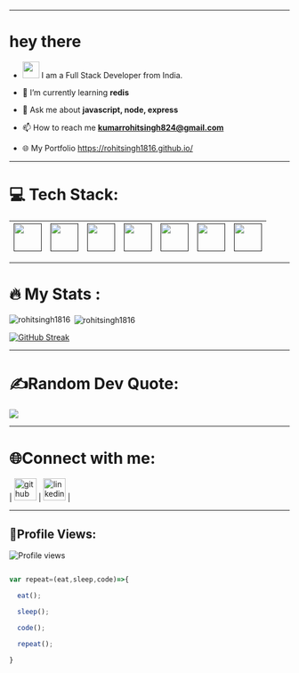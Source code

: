 
---
<h1>
  hey there

</h1> 

- <img src="https://media.giphy.com/media/WUlplcMpOCEmTGBtBW/giphy.gif" width="30"> I am a Full Stack Developer from India.


- 🌱 I’m currently learning **redis**

- 💬 Ask me about **javascript, node, express**

- 📫 How to reach me **kumarrohitsingh824@gmail.com**

- 🌐 My Portfolio https://rohitsingh1816.github.io/

---
# 💻 Tech Stack:
| [<img src='https://cdn.pixabay.com/photo/2017/08/05/11/16/logo-2582748_1280.png' height='50' />]()| [<img src='https://1000logos.net/wp-content/uploads/2020/09/CSS-Logo.png' height='50'/>]()| [<img src='https://logospng.org/download/javascript/logo-javascript-1024.png' height='50'/>]()| [<img src='https://cdn.shopify.com/s/files/1/0057/5668/2355/files/Postman-logo-orange-2021_1155x.png?v=1637252529' height='50'/>]()| [<img src='https://play-lh.googleusercontent.com/lNy35u_4HIHu4Wqj0WIENtN0HmeZuEx4V8UwdMw0wxcRKvYbskmPEII05HWxK5nI0g' height='50'/>]()|  [<img src='https://miro.medium.com/max/1800/1*HTy1M1eFC7GoW6odSukQVw.png' height='50'/>]() | [<img src='https://upload.wikimedia.org/wikipedia/commons/thumb/9/93/MongoDB_Logo.svg/2560px-MongoDB_Logo.svg.png' height='50'/>]()|
|---|---|---|---|---|---|---|

---

# :fire: My Stats :

<p><img align="left" src="https://github-readme-stats.vercel.app/api/top-langs?username=rohitsingh1816&show_icons=true&locale=en&layout=compact&theme=dark&background=000000" alt="rohitsingh1816" /></p>

<p>&nbsp;<img align="center" src="https://github-readme-stats.vercel.app/api?username=rohitsingh1816&show_icons=true&locale=en&theme=dark&background=000000" alt="rohitsingh1816" /></p>



[![GitHub Streak](https://github-readme-streak-stats.herokuapp.com?user=rohitsingh1816&theme=dark&background=000000)](https://git.io/streak-stats)
<br>

---
# ✍️Random Dev Quote:
![](https://quotes-github-readme.vercel.app/api?type=horizontal&theme=radical)

---
# 🌐Connect with me:
| [<img src='https://cdn.jsdelivr.net/npm/simple-icons@3.0.1/icons/github.svg' alt='github' height='40'>](https://github.com/rohitsingh1816) | [<img src='https://cdn.jsdelivr.net/npm/simple-icons@3.0.1/icons/linkedin.svg' alt='linkedin' height='40'>](https://www.linkedin.com/in/rohitsingh1816/) |

---
## 👀Profile Views:
![Profile views](https://gpvc.arturio.dev/rohitsingh1816) 

   
```javascript

var repeat=(eat,sleep,code)=>{

  eat();

  sleep();

  code();

  repeat();

}

```

